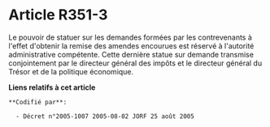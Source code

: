 # Article R351-3

Le pouvoir de statuer sur les demandes formées par les contrevenants à l'effet d'obtenir la remise des amendes encourues est
réservé à l'autorité administrative compétente. Cette dernière statue sur demande transmise conjointement par le directeur
général des impôts et le directeur général du Trésor et de la politique économique.

**Liens relatifs à cet article**

	**Codifié par**:

	  - Décret n°2005-1007 2005-08-02 JORF 25 août 2005
